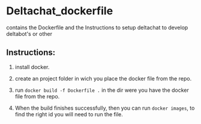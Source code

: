 # Deltachat_dockerfile
contains the Dockerfile and the Instructions to setup deltachat to develop deltabot's or other

## Instructions:
  
1. install docker.

2. create an project folder in wich you place the docker file from the repo.

3. run `docker build -f Dockerfile .` in the dir were you have the docker file from the repo.

4. When the build finishes successfully, then you can run `docker images`, to find the right id you will need to run the file.
